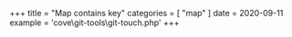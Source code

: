 +++
title = "Map contains key"
categories = [ "map" ]
date = 2020-09-11
example = 'cove\git-tools\git-touch.php'
+++
